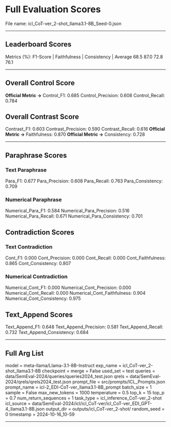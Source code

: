 # Full Evaluation Scores

File name: icl_CoT-ver_2-shot_llama3.1-8B_Seed-0.json


---

## Leaderboard Scores

Metrics (%): F1-Score | Faithfulness | Consistency | Average
                68.5        87.0          72.8        76.1

---

## Overall Control Score

**Official Metric ->** Control_F1: 0.685
Control_Precision: 0.608
Control_Recall: 0.784

## Overall Contrast Score

Contrast_F1: 0.603
Contrast_Precision: 0.590
Contrast_Recall: 0.616
**Official Metric ->** Faithfulness: 0.870
**Official Metric ->** Consistency: 0.728

---


## Paraphrase Scores


### Text Paraphrase

Para_F1: 0.677
Para_Precision: 0.608
Para_Recall: 0.763
Para_Consistency: 0.709


### Numerical Paraphrase

Numerical_Para_F1: 0.584
Numerical_Para_Precision: 0.516
Numerical_Para_Recall: 0.671
Numerical_Para_Consistency: 0.701


## Contradiction Scores


### Text Contradiction

Cont_F1: 0.000
Cont_Precision: 0.000
Cont_Recall: 0.000
Cont_Faithfulness: 0.865
Cont_Consistency: 0.807


### Numerical Contradiction

Numerical_Cont_F1: 0.000
Numerical_Cont_Precision: 0.000
Numerical_Cont_Recall: 0.000
Numerical_Cont_Faithfulness: 0.904
Numerical_Cont_Consistency: 0.975


## Text_Append Scores

Text_Append_F1: 0.648
Text_Append_Precision: 0.581
Text_Append_Recall: 0.732
Text_Append_Consistency: 0.684

---

## Full Arg List

model = meta-llama/Llama-3.1-8B-Instruct
exp_name = icl_CoT-ver_2-shot_llama3.1-8B
checkpoint = 
merge = False
used_set = test
queries = data/SemEval-2024/queries/queries2024_test.json
qrels = data/SemEval-2024/qrels/qrels2024_test.json
prompt_file = src/prompts/ICL_Prompts.json
prompt_name = icl-2_EDI-CoT-ver_llama3.1-8B_prompt
batch_size = 1
sample = False
max_new_tokens = 1000
temperature = 0.5
top_k = 15
top_p = 0.7
num_return_sequences = 1
task_type = icl_inference_CoT-ver_2-shot
icl_source = data/SemEval-2024/icl/icl_CoT-ver/icl_CoT-ver_EDI_GPT-4_llama3.1-8B.json
output_dir = outputs/icl_CoT-ver_2-shot/
random_seed = 0
timestamp = 2024-10-16_10-59

---

